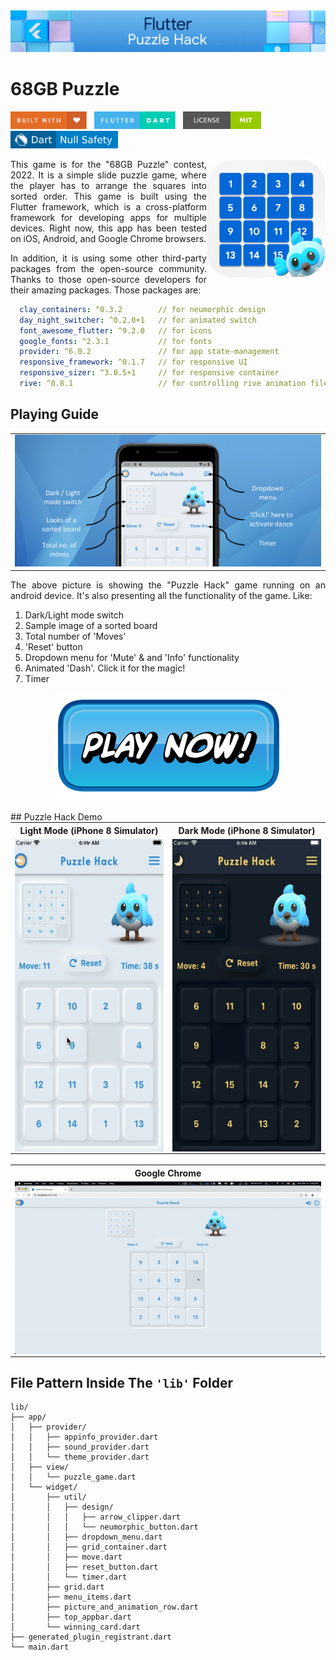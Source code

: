 <img src="screenshots/images/full_width.png" />

# 68GB Puzzle

<img src="screenshots/badges/built-with-love.svg" height="28px"/>&nbsp;&nbsp;
<img src="screenshots/badges/flutter-dart.svg" height="28px" />&nbsp;&nbsp;
<a href="https://choosealicense.com/licenses/mit/" target="_blank"><img src="screenshots/badges/license-MIT.svg" height="28px" /></a>&nbsp;&nbsp;
<img src="screenshots/badges/dart-null_safety-blue.svg" height="28px"/>

<img align="right" src="assets/images/icons/playstore.png" height="190"></img>

<p align="justify">
  This game is for the "68GB Puzzle" contest, 2022. It is a simple slide puzzle game, where the player has to arrange the squares into sorted order. This game is built using the Flutter framework, which is a cross-platform framework for developing apps for multiple devices.
  Right now, this app has been tested on iOS, Android, and Google Chrome browsers.
</p>
<p align="justify">
  In addition, it is using some other third-party packages from the open-source community. Thanks to those open-source developers for their amazing packages. Those packages are: 
</p>

```yaml
  clay_containers: ^0.3.2        // for neumorphic design
  day_night_switcher: ^0.2.0+1   // for animated switch
  font_awesome_flutter: ^9.2.0   // for icons
  google_fonts: ^2.3.1           // for fonts
  provider: ^6.0.2               // for app state-management
  responsive_framework: ^0.1.7   // for responsive UI
  responsive_sizer: ^3.0.5+1     // for responsive container
  rive: ^0.8.1                   // for controlling rive animation file
```

## Playing Guide

  <table align="center" style="margin: 0px auto;">
    <tr>
      <td>
        <img  src="screenshots/images/appintro_half.png" width="800" ></img>
      </td>
    </tr>
  </table>

  <p align="justify">
   The above picture is showing the "Puzzle Hack" game running on an android device. It's also presenting all the functionality of the game. Like: 
  </p>

1. Dark/Light mode switch
2. Sample image of a sorted board
3. Total number of 'Moves'
4. 'Reset' button
5. Dropdown menu for 'Mute' & and 'Info' functionality
6. Animated 'Dash'. Click it for the magic!
7. Timer

<p align="Center">
    <a href="https://md-siam.github.io/puzzle_hack/" target="_blank"><img src="screenshots/images/PlayNow.png"/></a>
</p>
## Puzzle Hack Demo

<table align="center" style="margin: 0px auto;">
  <tr>
    <th>Light Mode (iPhone 8 Simulator)</th>
    <th>Dark Mode (iPhone 8 Simulator)</th>
  </tr>
  <tr>
    <td><img align="right" src="screenshots/gifs/lightMode.gif" height="500"></img></td>
    <td><img align="right" src="screenshots/gifs/darkMode.gif" height="500"></img></td>
  </tr>
  </table>
  <br>
<table align="center" style="margin: 0px auto;">
  <tr>
    <th>Google Chrome</th>
  </tr>
  <tr>
    <td><img align="right" src="screenshots/gifs/google_chrome.gif"></img></td>
  </tr>
  </table>

## File Pattern Inside The `'lib'` Folder

```
lib/
├── app/
│   ├── provider/
│   │   ├── appinfo_provider.dart
│   │   ├── sound_provider.dart
│   │   └── theme_provider.dart
│   ├── view/
│   │   └── puzzle_game.dart
│   └── widget/
│       ├── util/
│       │   ├── design/
│       │   │   ├── arrow_clipper.dart
│       │   │   └── neumorphic_button.dart
│       │   ├── dropdown_menu.dart
│       │   ├── grid_container.dart
│       │   ├── move.dart
│       │   ├── reset_button.dart
│       │   └── timer.dart
│       ├── grid.dart
│       ├── menu_items.dart
│       ├── picture_and_animation_row.dart
│       ├── top_appbar.dart
│       └── winning_card.dart
├── generated_plugin_registrant.dart
└── main.dart
```
